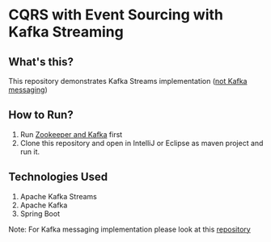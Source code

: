 # CQRS with Event Sourcing with Kafka Streaming
## What's this?
This repository demonstrates Kafka Streams implementation ([not Kafka messaging](https://github.com/pavankjadda/SpringCloudStream-Kafka))

## How to Run?
1. Run [Zookeeper and Kafka](https://www.tutorialspoint.com/apache_kafka/apache_kafka_installation_steps.htm) first
2. Clone this repository and open in IntelliJ or Eclipse as maven project and run it.

## Technologies Used
1. Apache Kafka Streams
2. Apache Kafka
3. Spring Boot

Note: For Kafka messaging implementation please look at this [repository](https://github.com/pavankjadda/SpringCloudStream-Kafka)
